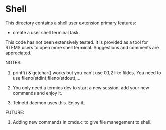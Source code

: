 Shell
=====

This directory contains a shell user extension
primary features:

   + create a user shell terminal task.

This code has not been extensively tested.  It is provided as a tool
for RTEMS users to open more shell terminal.
Suggestions and comments are appreciated.

NOTES:

1.  printf() & getchar() works but you can't use 
    0,1,2 like fildes. You need to use fileno(stdin),fileno(stdout),...
    
2.  You only need a termios dev to start a new session, add your new commands
    and enjoy it.

3.  Telnetd daemon uses this.
    Enjoy it.

FUTURE:

1.  Adding new commands in cmds.c to give file manegement to shell.
